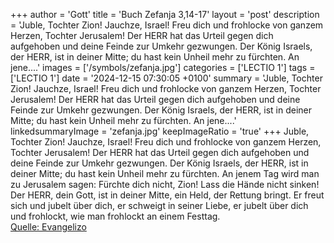 +++
author = 'Gott'
title = 'Buch Zefanja 3,14-17'
layout = 'post'
description = 'Juble, Tochter Zion! Jauchze, Israel! Freu dich und frohlocke von ganzem Herzen, Tochter Jerusalem! Der HERR hat das Urteil gegen dich aufgehoben und deine Feinde zur Umkehr gezwungen. Der König Israels, der HERR, ist in deiner Mitte; du hast kein Unheil mehr zu fürchten. An jene....'
images = ['/symbols/zefanja.jpg']
categories = ['LECTIO 1']
tags = ['LECTIO 1']
date = '2024-12-15 07:30:05 +0100'
summary = 'Juble, Tochter Zion! Jauchze, Israel! Freu dich und frohlocke von ganzem Herzen, Tochter Jerusalem! Der HERR hat das Urteil gegen dich aufgehoben und deine Feinde zur Umkehr gezwungen. Der König Israels, der HERR, ist in deiner Mitte; du hast kein Unheil mehr zu fürchten. An jene....'
linkedsummaryImage = 'zefanja.jpg'
keepImageRatio = 'true'
+++
Juble, Tochter Zion! Jauchze, Israel! Freu dich und frohlocke von ganzem Herzen, Tochter Jerusalem!
Der HERR hat das Urteil gegen dich aufgehoben und deine Feinde zur Umkehr gezwungen. Der König Israels, der HERR, ist in deiner Mitte; du hast kein Unheil mehr zu fürchten.
An jenem Tag wird man zu Jerusalem sagen: Fürchte dich nicht, Zion! Lass die Hände nicht sinken!
Der HERR, dein Gott, ist in deiner Mitte, ein Held, der Rettung bringt.<!--more--> Er freut sich und jubelt über dich, er schweigt in seiner Liebe, er jubelt über dich und frohlockt, wie man frohlockt an einem Festtag.<br> [Quelle: Evangelizo](https://evangeliumtagfuertag.org/DE/gospel)